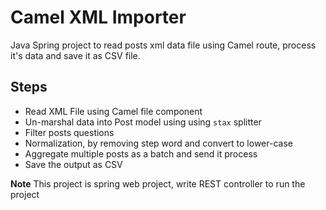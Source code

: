 Camel XML Importer
==================
Java Spring project to read posts xml data file using Camel route, process it's data and save it as CSV file.

Steps
-----
 * Read XML File using Camel file component
 * Un-marshal data into Post model using using `stax` splitter
 * Filter posts questions
 * Normalization, by removing step word and convert to lower-case
 * Aggregate multiple posts as a batch and send it process
 * Save the output as CSV

**Note**
This project is spring web project, write REST controller to run the project  
